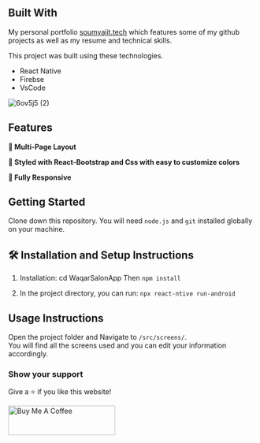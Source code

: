 ## Built With

My personal portfolio <a href="http://soumya-jit.tech/" target="_blank">soumyajit.tech</a> which features some of my github projects as well as my resume and technical skills.<br/>

This project was built using these technologies.

- React Native
- Firebse
- VsCode


![6ov5j5 (2)](https://user-images.githubusercontent.com/73845534/182774001-69cd385e-63b7-43c3-9ab5-2e51ed7c1528.gif)



## Features

**📖 Multi-Page Layout**

**🎨 Styled with React-Bootstrap and Css with easy to customize colors**

**📱 Fully Responsive**

## Getting Started

Clone down this repository. You will need `node.js` and `git` installed globally on your machine.

## 🛠 Installation and Setup Instructions

1. Installation: cd WaqarSalonApp Then  `npm install`

2. In the project directory, you can run: `npx react-ntive run-android`



## Usage Instructions

Open the project folder and Navigate to `/src/screens/`. <br/>
You will find all the screens used and you can edit your information accordingly.

### Show your support

Give a ⭐ if you like this website!

<a href="https://www.buymeacoffee.com/soumyajit4419" target="_blank"><img src="https://cdn.buymeacoffee.com/buttons/v2/default-violet.png" alt="Buy Me A Coffee" height= "60px" width= "217px" ></a>
